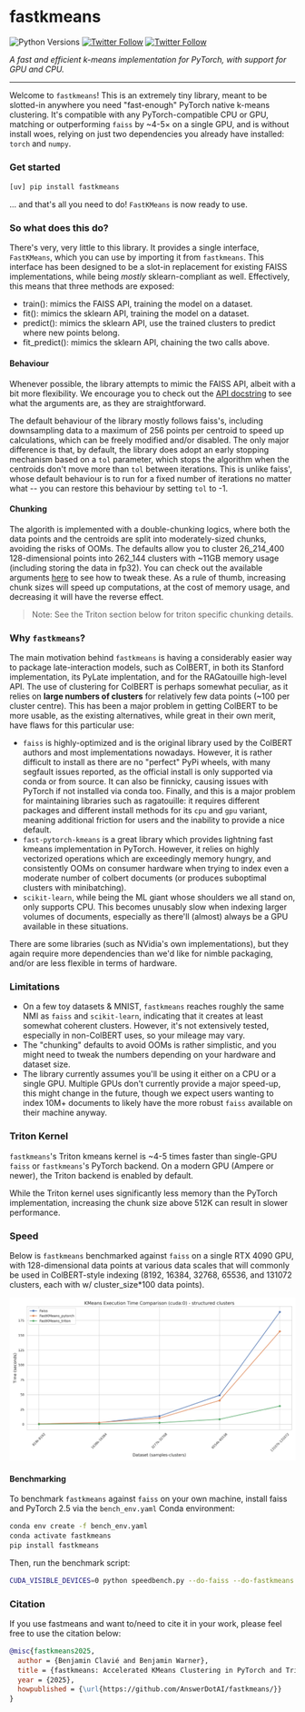 # fastkmeans

![Python Versions](https://img.shields.io/badge/Python-3.8_3.9_3.10_3.11_3.12_3.13-blue)
[![Twitter Follow](https://img.shields.io/twitter/follow/bclavie?style=social)](https://twitter.com/bclavie)
[![Twitter Follow](https://img.shields.io/twitter/follow/benjamin_warner?style=social)](https://twitter.com/benjamin_warner)
<!-- [![Downloads](https://static.pepy.tech/badge/fastkmeans/month)](https://pepy.tech/project/fastkmeans) -->

_A fast and efficient k-means implementation for PyTorch, with support for GPU and CPU._

---

Welcome to `fastkmeans`! This is an extremely tiny library, meant to be slotted-in anywhere you need "fast-enough" PyTorch native k-means clustering. It's compatible with any PyTorch-compatible CPU or GPU, matching or outperforming `faiss` by ~4-5× on a single GPU, and is without install woes, relying on just two dependencies you already have installed: `torch` and `numpy`.

###  Get started

```sh
[uv] pip install fastkmeans
```

... and that's all you need to do! `FastKMeans` is now ready to use.

###  So what does this do?

There's very, very little to this library. It provides a single interface, `FastKMeans`, which you can use by importing it from `fastkmeans`. This interface has been designed to be a slot-in replacement for existing FAISS implementations, while being *mostly* sklearn-compliant as well. Effectively, this means that three methods are exposed:

- train(): mimics the FAISS API, training the model on a dataset.
- fit(): mimics the sklearn API, training the model on a dataset.
- predict(): mimics the sklearn API, use the trained clusters to predict where new points belong.
- fit_predict(): mimics the sklearn API, chaining the two calls above.

#### Behaviour

Whenever possible, the library attempts to mimic the FAISS API, albeit with a bit more flexibility. We encourage you to check out the [API docstring](https://github.com/AnswerDotAI/fastkmeans/blob/main/fastkmeans/kmeans.py#L170) to see what the arguments are, as they are straightforward.

The default behaviour of the library mostly follows faiss's, including downsampling data to a maximum of 256 points per centroid to speed up calculations, which can be freely modified and/or disabled.  The only major difference is that, by default, the library does adopt an early stopping mechanism based on a `tol` parameter, which stops the algorithm when the centroids don't move more than `tol` between iterations. This is unlike faiss', whose default behaviour is to run for a fixed number of iterations no matter what -- you can restore this behaviour by setting `tol` to -1.

#### Chunking

The algorith is implemented with a double-chunking logics, where both the data points and the centroids are split into moderately-sized chunks, avoiding the risks of OOMs. The defaults allow you to cluster 26_214_400 128-dimensional points into 262_144 clusters with ~11GB memory usage (including storing the data in fp32). You can check out the available arguments [here](https://github.com/AnswerDotAI/fastkmeans/blob/17c2a1b4cabc84c7bb0cb392fd2d2e3ec4d1b825/fastkmeans/kmeans.py#L132) to see how to tweak these. As a rule of thumb, increasing chunk sizes will speed up computations, at the cost of memory usage, and decreasing it will have the reverse effect.

> Note: See the Triton section below for triton specific chunking details.

###  Why `fastkmeans`?

The main motivation behind `fastkmeans` is having a considerably easier way to package late-interaction models, such as ColBERT, in both its Stanford implementation, its PyLate implentation, and for the RAGatouille high-level API. The use of clustering for ColBERT is perhaps somewhat peculiar, as it relies on **large numbers of clusters** for relatively few data points (~100 per cluster centre). This has been a major problem in getting ColBERT to be more usable, as the existing alternatives, while great in their own merit, have flaws for this particular use:

- `faiss` is highly-optimized and is the original library used by the ColBERT authors and most implementations nowadays. However, it is rather difficult to install as there are no "perfect" PyPi wheels, with many segfault issues reported, as the official install is only supported via conda or from source. It can also be finnicky, causing issues with PyTorch if not installed via conda too. Finally, and this is a major problem for maintaining libraries such as ragatouille: it requires different packages and different install methods for its `cpu` and `gpu` variant, meaning additional friction for users and the inability to provide a nice default.
- `fast-pytorch-kmeans` is a great library which provides lightning fast kmeans implementation in PyTorch. However, it relies on highly vectorized operations which are exceedingly memory hungry, and consistently OOMs on consumer hardware when trying to index even a moderate number of colbert documents (or produces suboptimal clusters with minibatching).
- `scikit-learn`, while being the ML giant whose shoulders we all stand on, only supports CPU. This becomes unusably slow when indexing larger volumes of documents, especially as there'll (almost) always be a GPU available in these situations.

There are some libraries (such as NVidia's own implementations), but they again require more dependencies than we'd like for nimble packaging, and/or are less flexible in terms of hardware.

###  Limitations

- On a few toy datasets & MNIST, `fastkmeans` reaches roughly the same NMI as `faiss` and `scikit-learn`, indicating that it creates at least somewhat coherent clusters. However, it's not extensively tested, especially in non-ColBERT uses, so your mileage may vary.
- The "chunking" defaults to avoid OOMs is rather simplistic, and you might need to tweak the numbers depending on your hardware and dataset size.
- The library currently assumes you'll be using it either on a CPU or a single GPU. Multiple GPUs don't currently provide a major speed-up, this might change in the future, though we expect users wanting to index 10M+ documents to likely have the more robust `faiss` available on their machine anyway.

### Triton Kernel

`fastkmeans`'s Triton kmeans kernel is ~4-5 times faster than single-GPU `faiss` or `fastkmeans`'s PyTorch backend. On a modern GPU (Ampere or newer), the Triton backend is enabled by default.

While the Triton kernel uses significantly less memory than the PyTorch implementation, increasing the chunk size above 512K can result in slower performance.

### Speed

Below is `fastkmeans` benchmarked against `faiss` on a single RTX 4090 GPU, with 128-dimensional data points at various data scales that will commonly be used in ColBERT-style indexing (8192, 16384, 32768, 65536, and 131072 clusters, each with w/ cluster_size*100 data points).

![fastkmeans benchmark](./benchmark_plots/4090_benchmark.png)

#### Benchmarking

To benchmark `fastkmeans` against `faiss` on your own machine, install faiss and PyTorch 2.5 via the `bench_env.yaml` Conda environment:

```bash
conda env create -f bench_env.yaml
conda activate fastkmeans
pip install fastkmeans
```

Then, run the benchmark script:

```bash
CUDA_VISIBLE_DEVICES=0 python speedbench.py --do-faiss --do-fastkmeans --do-fastkmeans-triton --do-evals
```

### Citation

If you use fastmeans and want to/need to cite it in your work, please feel free to use the citation below:

```bibtex
@misc{fastkmeans2025,
  author = {Benjamin Clavié and Benjamin Warner},
  title = {fastkmeans: Accelerated KMeans Clustering in PyTorch and Triton},
  year = {2025},
  howpublished = {\url{https://github.com/AnswerDotAI/fastkmeans/}}
}
